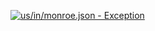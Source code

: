 [![us/in/monroe.json - Exception](https://img.shields.io/badge/us/in/monroe.json-Exception-red)](https://github.com/openaddresses/openaddresses/tree/master/sources/us/in/monroe.json)